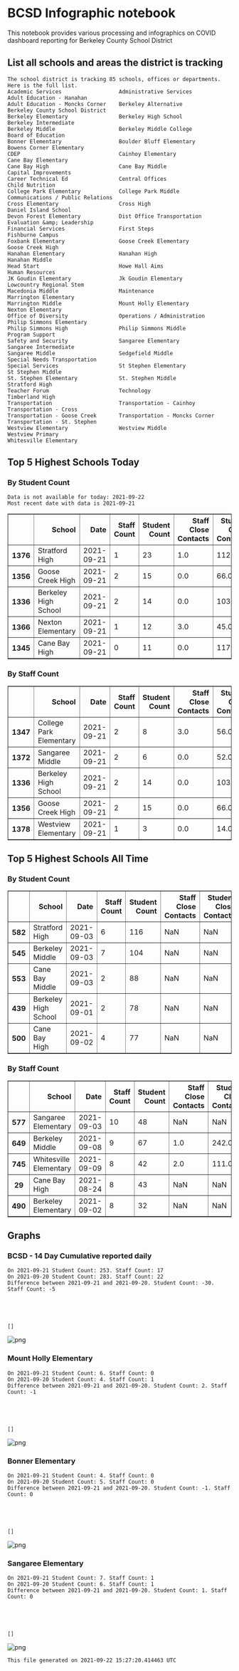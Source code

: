 # BCSD Infographic notebook
This notebook provides various processing and infographics on COVID dashboard reporting for Berkeley County School District

## List all schools and areas the district is tracking

    The school district is tracking 85 schools, offices or departments.
    Here is the full list.
    Academic Services                  Administrative Services            Adult Education - Hanahan       
    Adult Education - Moncks Corner    Berkeley Alternative               Berkeley County School District 
    Berkeley Elementary                Berkeley High School               Berkeley Intermediate           
    Berkeley Middle                    Berkeley Middle College            Board of Education              
    Bonner Elementary                  Boulder Bluff Elementary           Bowens Corner Elementary        
    CDEP                               Cainhoy Elementary                 Cane Bay Elementary             
    Cane Bay High                      Cane Bay Middle                    Capital Improvements            
    Career Technical Ed                Central Offices                    Child Nutrition                 
    College Park Elementary            College Park Middle                Communications / Public Relations
    Cross Elementary                   Cross High                         Daniel Island School            
    Devon Forest Elementary            Dist Office Transportation         Evaluation &amp; Leadership         
    Financial Services                 First Steps                        Fishburne Campus                
    Foxbank Elementary                 Goose Creek Elementary             Goose Creek High                
    Hanahan Elementary                 Hanahan High                       Hanahan Middle                  
    Head Start                         Howe Hall Aims                     Human Resources                 
    JK Goudin Elementary               Jk Goudin Elementary               Lowcountry Regional Stem        
    Macedonia Middle                   Maintenance                        Marrington Elementary           
    Marrington Middle                  Mount Holly Elementary             Nexton Elementary               
    Office of Diversity                Operations / Administration        Philip Simmons Elementary       
    Philip Simmons High                Philip Simmons Middle              Program Support                 
    Safety and Security                Sangaree Elementary                Sangaree Intermediate           
    Sangaree Middle                    Sedgefield Middle                  Special Needs Transportation    
    Special Services                   St Stephen Elementary              St Stephen Middle               
    St. Stephen Elementary             St. Stephen Middle                 Stratford High                  
    Teacher Forum                      Technology                         Timberland High                 
    Transportation                     Transportation - Cainhoy           Transportation - Cross          
    Transportation - Goose Creek       Transportation - Moncks Corner     Transportation - St. Stephen    
    Westview Elementary                Westview Middle                    Westview Primary                
    Whitesville Elementary             

## Top 5 Highest Schools Today

###  By Student Count

    Data is not available for today: 2021-09-22
    Most recent date with data is 2021-09-21





<div>
<table border="1" class="dataframe">
<thead>
<tr style="text-align: right;">
<th></th>
<th>School</th>
<th>Date</th>
<th>Staff Count</th>
<th>Student Count</th>
<th>Staff Close Contacts</th>
<th>Student Close Contacts</th>
</tr>
</thead>
<tbody>
<tr>
<th>1376</th>
<td>Stratford High</td>
<td>2021-09-21</td>
<td>1</td>
<td>23</td>
<td>1.0</td>
<td>112.0</td>
</tr>
<tr>
<th>1356</th>
<td>Goose Creek High</td>
<td>2021-09-21</td>
<td>2</td>
<td>15</td>
<td>0.0</td>
<td>66.0</td>
</tr>
<tr>
<th>1336</th>
<td>Berkeley High School</td>
<td>2021-09-21</td>
<td>2</td>
<td>14</td>
<td>0.0</td>
<td>103.0</td>
</tr>
<tr>
<th>1366</th>
<td>Nexton Elementary</td>
<td>2021-09-21</td>
<td>1</td>
<td>12</td>
<td>3.0</td>
<td>45.0</td>
</tr>
<tr>
<th>1345</th>
<td>Cane Bay High</td>
<td>2021-09-21</td>
<td>0</td>
<td>11</td>
<td>0.0</td>
<td>117.0</td>
</tr>
</tbody>
</table>
</div>



### By Staff Count




<div>
<table border="1" class="dataframe">
<thead>
<tr style="text-align: right;">
<th></th>
<th>School</th>
<th>Date</th>
<th>Staff Count</th>
<th>Student Count</th>
<th>Staff Close Contacts</th>
<th>Student Close Contacts</th>
</tr>
</thead>
<tbody>
<tr>
<th>1347</th>
<td>College Park Elementary</td>
<td>2021-09-21</td>
<td>2</td>
<td>8</td>
<td>3.0</td>
<td>56.0</td>
</tr>
<tr>
<th>1372</th>
<td>Sangaree Middle</td>
<td>2021-09-21</td>
<td>2</td>
<td>6</td>
<td>0.0</td>
<td>52.0</td>
</tr>
<tr>
<th>1336</th>
<td>Berkeley High School</td>
<td>2021-09-21</td>
<td>2</td>
<td>14</td>
<td>0.0</td>
<td>103.0</td>
</tr>
<tr>
<th>1356</th>
<td>Goose Creek High</td>
<td>2021-09-21</td>
<td>2</td>
<td>15</td>
<td>0.0</td>
<td>66.0</td>
</tr>
<tr>
<th>1378</th>
<td>Westview Elementary</td>
<td>2021-09-21</td>
<td>1</td>
<td>3</td>
<td>0.0</td>
<td>14.0</td>
</tr>
</tbody>
</table>
</div>



## Top 5 Highest Schools All Time

###  By Student Count




<div>
<table border="1" class="dataframe">
<thead>
<tr style="text-align: right;">
<th></th>
<th>School</th>
<th>Date</th>
<th>Staff Count</th>
<th>Student Count</th>
<th>Staff Close Contacts</th>
<th>Student Close Contacts</th>
</tr>
</thead>
<tbody>
<tr>
<th>582</th>
<td>Stratford High</td>
<td>2021-09-03</td>
<td>6</td>
<td>116</td>
<td>NaN</td>
<td>NaN</td>
</tr>
<tr>
<th>545</th>
<td>Berkeley Middle</td>
<td>2021-09-03</td>
<td>7</td>
<td>104</td>
<td>NaN</td>
<td>NaN</td>
</tr>
<tr>
<th>553</th>
<td>Cane Bay Middle</td>
<td>2021-09-03</td>
<td>2</td>
<td>88</td>
<td>NaN</td>
<td>NaN</td>
</tr>
<tr>
<th>439</th>
<td>Berkeley High School</td>
<td>2021-09-01</td>
<td>2</td>
<td>78</td>
<td>NaN</td>
<td>NaN</td>
</tr>
<tr>
<th>500</th>
<td>Cane Bay High</td>
<td>2021-09-02</td>
<td>4</td>
<td>77</td>
<td>NaN</td>
<td>NaN</td>
</tr>
</tbody>
</table>
</div>



### By Staff Count




<div>
<table border="1" class="dataframe">
<thead>
<tr style="text-align: right;">
<th></th>
<th>School</th>
<th>Date</th>
<th>Staff Count</th>
<th>Student Count</th>
<th>Staff Close Contacts</th>
<th>Student Close Contacts</th>
</tr>
</thead>
<tbody>
<tr>
<th>577</th>
<td>Sangaree Elementary</td>
<td>2021-09-03</td>
<td>10</td>
<td>48</td>
<td>NaN</td>
<td>NaN</td>
</tr>
<tr>
<th>649</th>
<td>Berkeley Middle</td>
<td>2021-09-08</td>
<td>9</td>
<td>67</td>
<td>1.0</td>
<td>242.0</td>
</tr>
<tr>
<th>745</th>
<td>Whitesville Elementary</td>
<td>2021-09-09</td>
<td>8</td>
<td>42</td>
<td>2.0</td>
<td>111.0</td>
</tr>
<tr>
<th>29</th>
<td>Cane Bay High</td>
<td>2021-08-24</td>
<td>8</td>
<td>43</td>
<td>NaN</td>
<td>NaN</td>
</tr>
<tr>
<th>490</th>
<td>Berkeley Elementary</td>
<td>2021-09-02</td>
<td>8</td>
<td>32</td>
<td>NaN</td>
<td>NaN</td>
</tr>
</tbody>
</table>
</div>



## Graphs

### BCSD - 14 Day Cumulative reported daily

    On 2021-09-21 Student Count: 253. Staff Count: 17
    On 2021-09-20 Student Count: 283. Staff Count: 22
    Difference between 2021-09-21 and 2021-09-20. Student Count: -30. Staff Count: -5





    []




    
![png](report_files/report_17_2.png)
    


### Mount Holly Elementary

    On 2021-09-21 Student Count: 6. Staff Count: 0
    On 2021-09-20 Student Count: 4. Staff Count: 1
    Difference between 2021-09-21 and 2021-09-20. Student Count: 2. Staff Count: -1





    []




    
![png](report_files/report_19_2.png)
    


### Bonner Elementary

    On 2021-09-21 Student Count: 4. Staff Count: 0
    On 2021-09-20 Student Count: 5. Staff Count: 0
    Difference between 2021-09-21 and 2021-09-20. Student Count: -1. Staff Count: 0





    []




    
![png](report_files/report_21_2.png)
    


### Sangaree Elementary

    On 2021-09-21 Student Count: 7. Staff Count: 1
    On 2021-09-20 Student Count: 6. Staff Count: 1
    Difference between 2021-09-21 and 2021-09-20. Student Count: 1. Staff Count: 0





    []




    
![png](report_files/report_23_2.png)
    


    This file generated on 2021-09-22 15:27:20.414463 UTC



